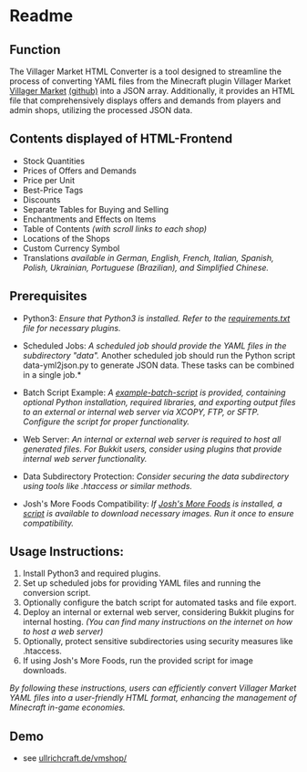 # Readme

## Function

The Villager Market HTML Converter is a tool designed to streamline the process of converting YAML files from the Minecraft plugin Villager Market [Villager Market](https://www.spigotmc.org/resources/villager-market-the-ultimate-shop-plugin.82965/) [(github)](https://github.com/Bestem0r/VillagerMarket) into a JSON array. Additionally, it provides an HTML file that comprehensively displays offers and demands from players and admin shops, utilizing the processed JSON data.

## Contents displayed of HTML-Frontend

- Stock Quantities
- Prices of Offers and Demands
- Price per Unit
- Best-Price Tags
- Discounts
- Separate Tables for Buying and Selling
- Enchantments and Effects on Items
- Table of Contents *(with scroll links to each shop)*
- Locations of the Shops
- Custom Currency Symbol
- Translations *available in German, English, French, Italian, Spanish, Polish, Ukrainian, Portuguese (Brazilian), and Simplified Chinese.*

## Prerequisites

- Python3:
*Ensure that Python3 is installed. Refer to the [requirements.txt](requirements.txt) file for necessary plugins.*

- Scheduled Jobs:
*A scheduled job should provide the YAML files in the subdirectory "data".*
Another scheduled job should run the Python script data-yml2json.py to generate JSON data. These tasks can be combined in a single job.*

- Batch Script Example:
*A [example-batch-script](mc-dealer-copy-execute.bat) is provided, containing optional Python installation, required libraries, and exporting output files to an external or internal web server via XCOPY, FTP, or SFTP. Configure the script for proper functionality.*

- Web Server:
*An internal or external web server is required to host all generated files. For Bukkit users, consider using plugins that provide internal web server functionality.*

- Data Subdirectory Protection:
*Consider securing the data subdirectory using tools like .htaccess or similar methods.*

- Josh's More Foods Compatibility:
*If [Josh's More Foods](https://modrinth.com/datapack/joshs-more-foods/) is installed, a [script](assets/items/joshs-more-foods/rp-downloader.py) is available to download necessary images. Run it once to ensure compatibility.*

## Usage Instructions:

1. Install Python3 and required plugins.
2. Set up scheduled jobs for providing YAML files and running the conversion script.
3. Optionally configure the batch script for automated tasks and file export.
4. Deploy an internal or external web server, considering Bukkit plugins for internal hosting. *(You can find many instructions on the internet on how to host a web server)*
5. Optionally, protect sensitive subdirectories using security measures like .htaccess.
6. If using Josh's More Foods, run the provided script for image downloads.

*By following these instructions, users can efficiently convert Villager Market YAML files into a user-friendly HTML format, enhancing the management of Minecraft in-game economies.*

## Demo
- see [ullrichcraft.de/vmshop/](https://ullrichcraft.de/vmshop/)

